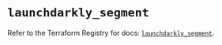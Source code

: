 # `launchdarkly_segment`

Refer to the Terraform Registry for docs: [`launchdarkly_segment`](https://registry.terraform.io/providers/launchdarkly/launchdarkly/2.20.0/docs/resources/segment).
